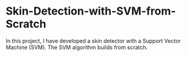 # Skin-Detection-with-SVM-from-Scratch
In this project, I have developed a skin detector with a Support Vector Machine (SVM). The SVM algorithm builds from scratch.
